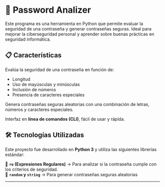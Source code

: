 # 🔐 Password Analizer

Este programa es una herramienta en Python que permite evaluar la seguridad de una contraseña y generar contraseñas seguras. Ideal para mejorar la ciberseguridad personal y aprender sobre buenas prácticas en seguridad informática.

## 📋 Características

 Evalúa la seguridad de una contraseña en función de:
- Longitud
- Uso de mayúsculas y minúsculas
- Inclusión de números
- Presencia de caracteres especiales

 Genera contraseñas seguras aleatorias con una combinación de letras, números y caracteres especiales.

 Interfaz en **línea de comandos (CLI)**, fácil de usar y rápida.

## 🛠 Tecnologías Utilizadas

Este proyecto fue desarrollado en **Python 3** y utiliza las siguientes librerías estándar:

🔹 **`re` (Expresiones Regulares)** → Para analizar si la contraseña cumple con los criterios de seguridad.  
🔹 **`random` y `string`** → Para generar contraseñas seguras aleatorias

---
